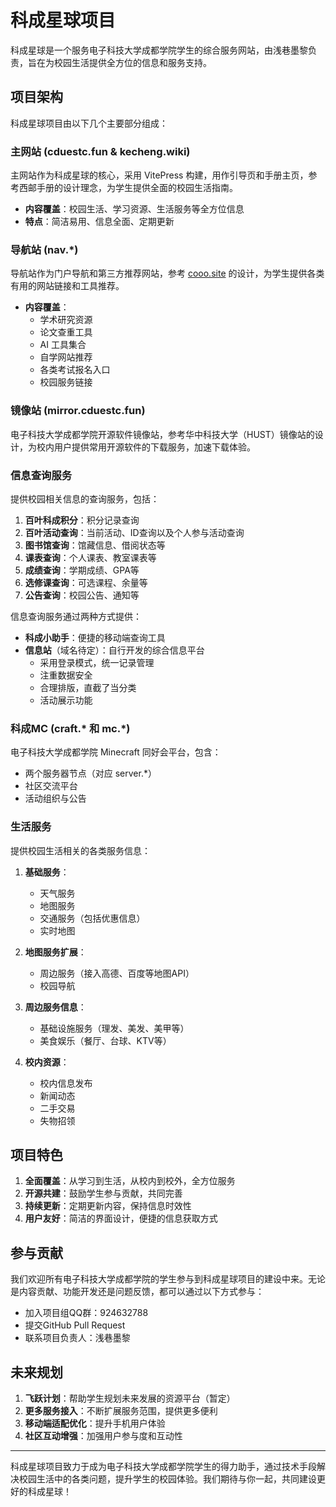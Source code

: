 # 科成星球项目

科成星球是一个服务电子科技大学成都学院学生的综合服务网站，由浅巷墨黎负责，旨在为校园生活提供全方位的信息和服务支持。

## 项目架构

科成星球项目由以下几个主要部分组成：

### 主网站 (cduestc.fun & kecheng.wiki)

主网站作为科成星球的核心，采用 VitePress 构建，用作引导页和手册主页，参考西邮手册的设计理念，为学生提供全面的校园生活指南。

- **内容覆盖**：校园生活、学习资源、生活服务等全方位信息
- **特点**：简洁易用、信息全面、定期更新

### 导航站 (nav.*)

导航站作为门户导航和第三方推荐网站，参考 [cooo.site](https://cooo.site) 的设计，为学生提供各类有用的网站链接和工具推荐。

- **内容覆盖**：
  - 学术研究资源
  - 论文查重工具
  - AI 工具集合
  - 自学网站推荐
  - 各类考试报名入口
  - 校园服务链接

### 镜像站 (mirror.cduestc.fun)

电子科技大学成都学院开源软件镜像站，参考华中科技大学（HUST）镜像站的设计，为校内用户提供常用开源软件的下载服务，加速下载体验。

### 信息查询服务

提供校园相关信息的查询服务，包括：

1. **百叶科成积分**：积分记录查询
2. **百叶活动查询**：当前活动、ID查询以及个人参与活动查询
3. **图书馆查询**：馆藏信息、借阅状态等
4. **课表查询**：个人课表、教室课表等
5. **成绩查询**：学期成绩、GPA等
6. **选修课查询**：可选课程、余量等
7. **公告查询**：校园公告、通知等

信息查询服务通过两种方式提供：

- **科成小助手**：便捷的移动端查询工具
- **信息站**（域名待定）：自行开发的综合信息平台
  - 采用登录模式，统一记录管理
  - 注重数据安全
  - 合理排版，直截了当分类
  - 活动展示功能

### 科成MC (craft.* 和 mc.*)

电子科技大学成都学院 Minecraft 同好会平台，包含：

- 两个服务器节点（对应 server.*）
- 社区交流平台
- 活动组织与公告

### 生活服务

提供校园生活相关的各类服务信息：

1. **基础服务**：
   - 天气服务
   - 地图服务
   - 交通服务（包括优惠信息）
   - 实时地图

2. **地图服务扩展**：
   - 周边服务（接入高德、百度等地图API）
   - 校园导航

3. **周边服务信息**：
   - 基础设施服务（理发、美发、美甲等）
   - 美食娱乐（餐厅、台球、KTV等）

4. **校内资源**：
   - 校内信息发布
   - 新闻动态
   - 二手交易
   - 失物招领

## 项目特色

1. **全面覆盖**：从学习到生活，从校内到校外，全方位服务
2. **开源共建**：鼓励学生参与贡献，共同完善
3. **持续更新**：定期更新内容，保持信息时效性
4. **用户友好**：简洁的界面设计，便捷的信息获取方式

## 参与贡献

我们欢迎所有电子科技大学成都学院的学生参与到科成星球项目的建设中来。无论是内容贡献、功能开发还是问题反馈，都可以通过以下方式参与：

- 加入项目组QQ群：924632788
- 提交GitHub Pull Request
- 联系项目负责人：浅巷墨黎

## 未来规划

1. **飞跃计划**：帮助学生规划未来发展的资源平台（暂定）
2. **更多服务接入**：不断扩展服务范围，提供更多便利
3. **移动端适配优化**：提升手机用户体验
4. **社区互动增强**：加强用户参与度和互动性

---

科成星球项目致力于成为电子科技大学成都学院学生的得力助手，通过技术手段解决校园生活中的各类问题，提升学生的校园体验。我们期待与你一起，共同建设更好的科成星球！